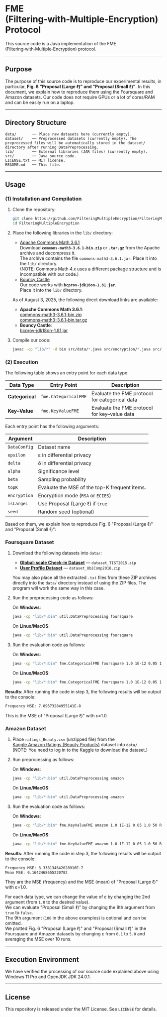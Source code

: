 # FME (Filtering‑with‑Multiple‑Encryption) Protocol

This source code is a Java implementation of the FME (Filtering‑with‑Multiple‑Encryption) protocol. 

---

## Purpose

The purpose of this source code is to reproduce our experimental results, in particular, **Fig. 6 "Proposal (Large ℓ)" and "Proposal (Small ℓ)"**. In this document, we explain how to reproduce them using the Foursquare and Amazon datasets. Our code does not require GPUs or a lot of cores/RAM and can be easily run on a laptop.

---

## Directory Structure

```text
data/       ── Place raw datasets here (currently empty).
dataset/    ── Preprocessed datasets (currently empty). The preprocessed files will be automatically stored in the dataset/ directory after running DataPreprocessing.
lib/        ── External libraries (JAR files) (currently empty).
src/        ── Java source code.
LICENSE.txt ── MIT license.
README.md   ── This file.
```

---

## Usage

### (1) Installation and Compilation

1. Clone the repository:

   ```bash
   git clone https://github.com/FilteringMultipleEncryption/FilteringMultipleEncryption.git
   cd FilteringMultipleEncryption
   ```

2. Place the following libraries in the `lib/` directory:

   - [Apache Commons Math 3.6.1](https://archive.apache.org/dist/commons/math/binaries/)  
     Download **`commons-math3-3.6.1-bin.zip`** or **`.tar.gz`** from the Apache archive and decompress it.  
     The archive contains the file `commons-math3-3.6.1.jar`. Place it into the `lib/` directory.  
     (NOTE: Commons Math 4.x uses a different package structure and is incompatible with our code.)
   - [Bouncy Castle](https://www.bouncycastle.org/)  
     Our code works with **`bcprov-jdk18on-1.81.jar`**.  
     Place it into the `lib/` directory.

    As of August 3, 2025, the following direct download links are available:
     - **Apache Commons Math 3.6.1**:  
       [commons-math3-3.6.1-bin.zip](https://archive.apache.org/dist/commons/math/binaries/commons-math3-3.6.1-bin.zip)  
       [commons-math3-3.6.1-bin.tar.gz](https://archive.apache.org/dist/commons/math/binaries/commons-math3-3.6.1-bin.tar.gz)  
     - **Bouncy Castle**:  
       [bcprov-jdk18on-1.81.jar](https://repo1.maven.org/maven2/org/bouncycastle/bcprov-jdk18on/1.81/bcprov-jdk18on-1.81.jar)
     
3. Compile our code:

   ```bash
   javac -cp "lib/*" -d bin src/data/*.java src/encryption/*.java src/fme/*.java src/hash/*.java src/sageo/*.java src/util/*.java
   ```

### (2) Execution

The following table shows an entry point for each data type: 

| Data Type       | Entry Point          | Description              |
| --------------- | -------------------- | ------------------------ |
| **Categorical** | `fme.CategoricalFME` | Evaluate the FME protocol for categorical data |
| **Key–Value**   | `fme.KeyValueFME`    | Evaluate the FME protocol for key–value data   |

Each entry point has the following arguments:

| Argument                | Description                                   |
| ----------------------- | --------------------------------------------- |
| `DataConfig`            | Dataset name                                  |
| `epsilon`               | ε in differential privacy                     |
| `delta`                 | δ in differential privacy                     |
| `alpha`                 | Significance level                            |
| `beta`                  | Sampling probability                          |
| `topK`                  | Evaluate the MSE of the top-K frequent items. |
| `encryption`            | Encryption mode (`RSA` or `ECIES`)            |
| `isLargeL`              | Use Proposal (Large ℓ) if `true`              |
| `seed`                  | Random seed (optional)                        |

Based on them, we explain how to reproduce Fig. 6 "Proposal (Large ℓ)" and "Proposal (Small ℓ)":

### Foursquare Dataset

1. Download the following datasets into `data/`:
   - **[Global-scale Check-in Dataset](https://sites.google.com/site/yangdingqi/home/foursquare-dataset#h.p_ID_56)** — `dataset_TIST2015.zip`
   - **[User Profile Dataset](https://sites.google.com/site/yangdingqi/home/foursquare-dataset#h.p_ID_68)** — `dataset_UbiComp2016.zip`
   
   You may also place all the extracted `.txt` files from these ZIP archives directly into the `data/` directory instead of using the ZIP files. The program will work the same way in this case.
2. Run the preprocessing code as follows:

   On **Windows**:
      ```bash
      java -cp "lib/*;bin" util.DataPreprocessing foursquare
      ```
      
   On **Linux/MacOS**:
      ```bash
      java -cp "lib/*:bin" util.DataPreprocessing foursquare
      ```

3. Run the evaluation code as follows:

   On **Windows**:
   ```bash
   java -cp "lib/*;bin" fme.CategoricalFME foursquare 1.0 1E-12 0.05 1.0 50 RSA true 100
   ```
   
   On **Linux/MacOS**:
   ```bash
   java -cp "lib/*:bin" fme.CategoricalFME foursquare 1.0 1E-12 0.05 1.0 50 RSA true 100
   ```

**Results**: After running the code in step 3, the following results will be output to the console:

   ```bash
   Frequency MSE: 7.89673284955141E-8
   ```
   This is the MSE of "Proposal (Large ℓ)" with ε=1.0.

### Amazon Dataset

1. Place `ratings_Beauty.csv` (unzipped file) from the [Kaggle Amazon Ratings (Beauty Products)](https://www.kaggle.com/datasets/skillsmuggler/amazon-ratings) dataset into `data/`. \
   (NOTE: You need to log in to the Kaggle to download the dataset.)
2. Run preprocessing as follows:

   On **Windows**:
      ```bash
      java -cp "lib/*;bin" util.DataPreprocessing amazon
      ```
   
   On **Linux/MacOS**:
      ```bash
      java -cp "lib/*:bin" util.DataPreprocessing amazon
      ```

3. Run the evaluation code as follows:

   On **Windows**:
   ```bash
   java -cp "lib/*;bin" fme.KeyValueFME amazon 1.0 1E-12 0.05 1.0 50 RSA true 100
   ```
   
   On **Linux/MacOS**:
   ```bash
   java -cp "lib/*:bin" fme.KeyValueFME amazon 1.0 1E-12 0.05 1.0 50 RSA true 100
   ```

**Results**: After running the code in step 3, the following results will be output to the console:

   ```bash
   Frequency MSE: 3.338134642028916E-7
   Mean MSE: 0.1642468655220782
   ```
   They are the MSE (frequency) and the MSE (mean) of "Proposal (Large ℓ)" with ε=1.0.

For each data type, we can change the value of ε by changing the 2nd argument (from `1.0` to the desired value). \
We can evaluate "Proposal (Small ℓ)" by changing the 8th argument from `true` to `false`. \
The 9th argument (`100` in the above examples) is optional and can be omitted. \
We plotted Fig. 6 "Proposal (Large ℓ)" and "Proposal (Small ℓ)" in the Foursquare and Amazon datasets by changing ε from `0.1` to `5.0` and averaging the MSE over 10 runs.

---

## Execution Environment

We have verified the processing of our source code explained above using Windows 11 Pro and OpenJDK JDK 24.0.1.

---

## License

This repository is released under the MIT License. See `LICENSE` for details.
